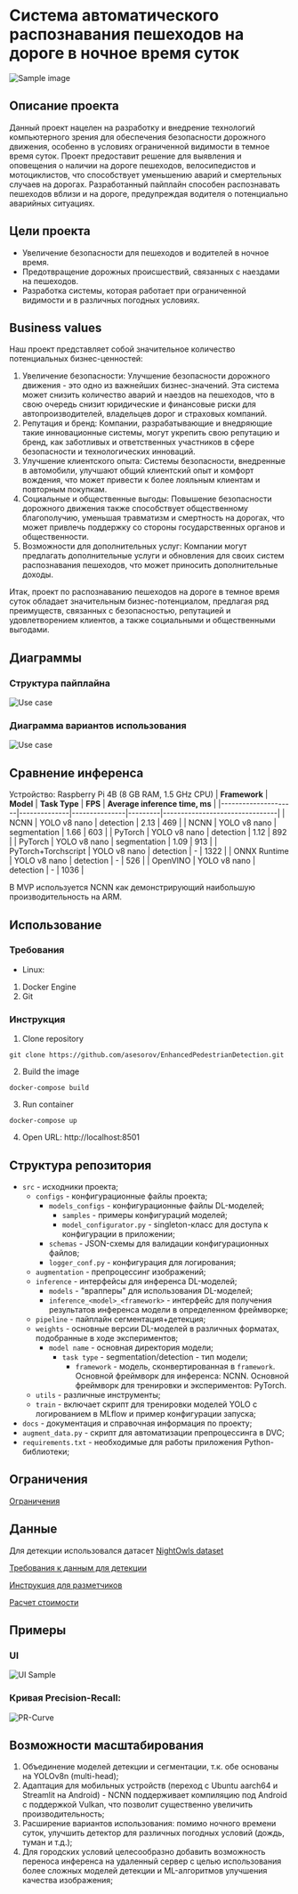 # Система автоматического распознавания пешеходов на дороге в ночное время суток
![Sample image](./samples/sample.jpeg)

## Описание проекта
Данный проект нацелен на разработку и внедрение технологий компьютерного зрения для обеспечения безопасности дорожного движения, особенно в условиях ограниченной видимости в темное время суток. Проект предоставит решение для выявления и оповещения о наличии на дороге пешеходов, велосипедистов и мотоциклистов, что способствует уменьшению аварий и смертельных случаев на дорогах. Разработанный пайплайн способен распознавать пешеходов вблизи и на дороге, предупреждая водителя о потенциально аварийных ситуациях.
## Цели проекта
- Увеличение безопасности для пешеходов и водителей в ночное время.
- Предотвращение дорожных происшествий, связанных с наездами на пешеходов.
- Разработка системы, которая работает при ограниченной видимости и в различных погодных условиях.
## Business values
Наш проект представляет собой значительное количество потенциальных бизнес-ценностей:
1. Увеличение безопасности: Улучшение безопасности дорожного движения - это одно из важнейших бизнес-значений. Эта система может снизить количество аварий и наездов на пешеходов, что в свою очередь снизит юридические и финансовые риски для автопроизводителей, владельцев дорог и страховых компаний.
2. Репутация и бренд: Компании, разрабатывающие и внедряющие такие инновационные системы, могут укрепить свою репутацию и бренд, как заботливых и ответственных участников в сфере безопасности и технологических инноваций.
3. Улучшение клиентского опыта: Системы безопасности, внедренные в автомобили, улучшают общий клиентский опыт и комфорт вождения, что может привести к более лояльным клиентам и повторным покупкам.
4. Социальные и общественные выгоды: Повышение безопасности дорожного движения также способствует общественному благополучию, уменьшая травматизм и смертность на дорогах, что может привлечь поддержку со стороны государственных органов и общественности.
5. Возможности для дополнительных услуг: Компании могут предлагать дополнительные услуги и обновления для своих систем распознавания пешеходов, что может приносить дополнительные доходы.

Итак, проект по распознаванию пешеходов на дороге в темное время суток обладает значительным бизнес-потенциалом, предлагая ряд преимуществ, связанных с безопасностью, репутацией  и удовлетворением клиентов, а также социальными и общественными выгодами.

## Диаграммы
### Структура пайплайна
![Use case](./samples/pipeline.png)

### Диаграмма вариантов использования
![Use case](./samples/use_case.png)

## Сравнение инференса
Устройство: Raspberry Pi 4B (8 GB RAM, 1.5 GHz CPU)
| **Framework**       | **Model**    | **Task Type** | **FPS** | **Average inference time, ms** |
|---------------------|--------------|---------------|---------|--------------------------------|
| NCNN                | YOLO v8 nano | detection     | 2.13    | 469                            |
| NCNN                | YOLO v8 nano | segmentation  | 1.66    | 603                            |
| PyTorch             | YOLO v8 nano | detection     | 1.12    | 892                            |
| PyTorch             | YOLO v8 nano | segmentation  | 1.09    | 913                            |
| PyTorch+Torchscript | YOLO v8 nano | detection     | -       | 1322                           |
| ONNX Runtime        | YOLO v8 nano | detection     | -       | 526                            |
| OpenVINO            | YOLO v8 nano | detection     | -       | 1036                           |

В MVP используется NCNN как демонстрирующий наибольшую производительность на ARM.

## Использование
### Требования
* Linux:
1. Docker Engine
2. Git

### Инструкция
1. Clone repository
```
git clone https://github.com/asesorov/EnhancedPedestrianDetection.git
```
2. Build the image
```
docker-compose build
```
3. Run container
```
docker-compose up
```
4. Open URL: http://localhost:8501


## Структура репозитория
- `src` - исходники проекта;
    - `configs` - конфигурационные файлы проекта;
        - `models_configs` - конфигурационные файлы DL-моделей;
            - `samples` - примеры конфигураций моделей;
            - `model_configurator.py` - singleton-класс для доступа к конфигурации в приложении;
        - `schemas` - JSON-схемы для валидации конфигурационных файлов;
        - `logger_conf.py` - конфигурация для логирования;
    - `augmentation` - препроцессинг изображений;
    - `inference` - интерфейсы для инференса DL-моделей;
        - `models` - "врапперы" для использования DL-моделей;
        - `inference_<model>_<framework>` - интерфейс для получения результатов инференса модели в определенном фреймворке;
    - `pipeline` - пайплайн сегментация+детекция;
    - `weights` - основные версии DL-моделей в различных форматах, подобранные в ходе экспериментов;
        - `model name` - основная директория модели;
            - `task type` - segmentation/detection - тип модели;
                - `framework` - модель, сконвертированная в `framework`. Основной фреймворк для инференса: NCNN. Основной фреймворк для тренировки и экспериментов: PyTorch.
    - `utils` - различные инструменты;
    - `train` - включает скрипт для тренировки моделей YOLO с логированием в MLflow и пример конфигурации запуска;
- `docs` - документация и справочная информация по проекту;
- `augment_data.py` - скрипт для автоматизации препроцессинга в DVC;
- `requirements.txt` - необходимые для работы приложения Python-библиотеки;

## Ограничения
[Ограничения](https://github.com/asesorov/EnhancedPedestrianDetection/blob/main/docs/Ограничения.md)

## Данные
Для детекции использовался датасет [NightOwls dataset](https://www.nightowls-dataset.org/)

[Требования к данным для детекции](https://github.com/asesorov/EnhancedPedestrianDetection/blob/main/docs/Требования%20к%20данным.md)

[Инструкция для разметчиков](https://github.com/asesorov/EnhancedPedestrianDetection/blob/main/docs/Инструкция%20для%20разметчиков.md)

[Расчет стоимости](https://github.com/asesorov/EnhancedPedestrianDetection/blob/main/docs/Расчет%20стоимости.md)

## Примеры
### UI
![UI Sample](./samples/UI_sample.png)

### Кривая Precision-Recall:
![PR-Curve](./samples/PR_curve.png)

## Возможности масштабирования
1. Объединение моделей детекции и сегментации, т.к. обе основаны на YOLOv8n (multi-head);
2. Адаптация для мобильных устройств (переход с Ubuntu aarch64 и Streamlit на Android) - NCNN поддерживает компиляцию под Android с поддержкой Vulkan, что позволит существенно увеличить производительность;
3. Расширение вариантов использования: помимо ночного времени суток, улучшить детектор для различных погодных условий (дождь, туман и т.д.);
4. Для городских условий целесообразно добавить возможность переноса инференса на удаленный сервер с целью использования более сложных моделей детекции и ML-алгоритмов улучшения качества изображения;
